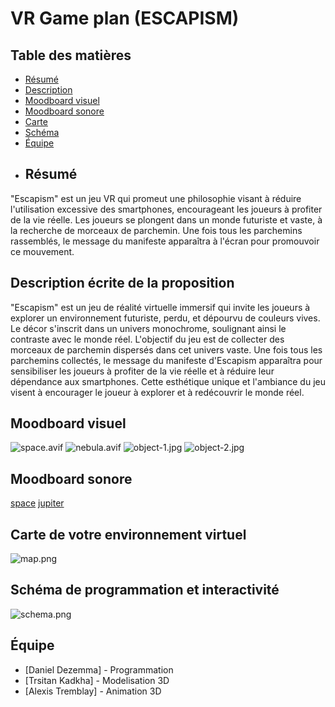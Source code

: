# VR Game plan (ESCAPISM)
## Table des matières
- [Résumé](#Résumé)
- [Description](#Description-écrite-de-la-proposition)
- [Moodboard visuel](#Moodboard-visuel)
- [Moodboard sonore](#Moodboard-sonore)
- [Carte](#Carte-de-votre-environnement-virtuel)
- [Schéma](#Schéma-de-programmation-et-interactivité)
- [Équipe](#Équipe)
- ## Résumé
"Escapism" est un jeu VR qui promeut une philosophie visant à réduire l'utilisation excessive des smartphones, encourageant les joueurs à profiter de la vie réelle. Les joueurs se plongent dans un monde futuriste et vaste, à la recherche de morceaux de parchemin. Une fois tous les parchemins rassemblés, le message du manifeste apparaîtra à l'écran pour promouvoir ce mouvement. 
## Description écrite de la proposition 
"Escapism" est un jeu de réalité virtuelle immersif qui invite les joueurs à explorer un environnement futuriste, perdu, et dépourvu de couleurs vives. Le décor s'inscrit dans un univers monochrome, soulignant ainsi le contraste avec le monde réel. L'objectif du jeu est de collecter des morceaux de parchemin dispersés dans cet univers vaste. Une fois tous les parchemins collectés, le message du manifeste d'Escapism apparaîtra pour sensibiliser les joueurs à profiter de la vie réelle et à réduire leur dépendance aux smartphones. Cette esthétique unique et l'ambiance du jeu visent à encourager le joueur à explorer et à redécouvrir le monde réel.
## Moodboard visuel 
![space.avif](assets/space.avif)
![nebula.avif](assets/nebula.avif)
![object-1.jpg](assets/object-1.jpg)
![object-2.jpg](assets/object-2.jpg)
## Moodboard sonore
[space](https://www.youtube.com/watch?v=kXUnJ61KxRE)
[jupiter](https://www.youtube.com/watch?v=UChzxK9gknM)
## Carte de votre environnement virtuel 
![map.png](assets/map.png)
## Schéma de programmation et interactivité
![schema.png](assets/schema.png)


## Équipe
- [Daniel Dezemma] - Programmation
- [Trsitan Kadkha] - Modelisation 3D
- [Alexis Tremblay] - Animation 3D
